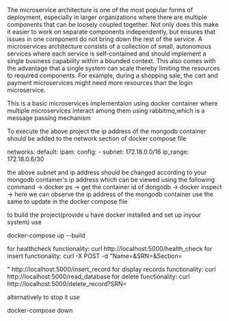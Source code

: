 The microservice architecture is one of the most popular forms of deployment, especially in larger organizations where there are multiple components that can be loosely coupled together. Not only does this make it easier to work on separate components independently, but ensures that issues in one component do not bring down the rest of the service. A microservices architecture consists of a collection of small, autonomous services where each service is self-contained and should implement a single business capability within a bounded context. This also comes with the advantage that a single system can scale thereby limiting the resources to required components. For example, during a shopping sale, the cart and payment microservices might need more resources than the login microservice.

This is a basic microservices implementaion using docker container where multiple microservices interact among them using rabbitmq,which is a message passing mechanism 

To execute the above project the ip address of the mongodb container should be added to the network section of docker compose file 

networks:
  default:
    ipam:
      config:
        - subnet: 172.18.0.0/16
          ip_range: 172.18.0.6/30

the above subnet and ip address should be changed according to your mongodb container's ip address which can be viewed using the following command
-> docker ps
-> get the container id of dongodb
-> docker inspect <container id>
-> here we can observe the ip address of the mongodb container use the same to update in the docker compose file


to build the project(provide u have docker installed and set up inyour system) use

docker-compose up --build

for healthcheck functionality: curl http://localhost:5000/health_check
for insert functionality: curl -X POST -d "Name=<NAME>&SRN=<SRN>&Section=<SECTION>" http://localhost:5000/insert_record
for display records functionality: curl http://localhost:5000/read_database
for delete functionality: curl http://localhost:5000/delete_record?SRN=<SRN>

alternatively to stop it use

docker-compose down 
